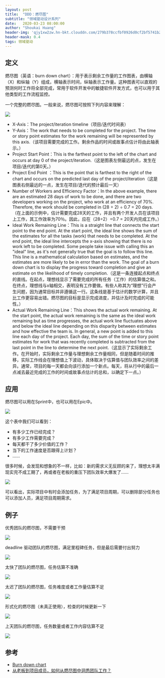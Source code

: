 ```yaml
---
layout: post
title:  "DDD：燃尽图"
subtitle: "领域驱动设计系列"
date:   2020-03-23 08:00:00
author: "Shoukai Huang"
header-img: 'qjy1xw2zw.hn-bkt.clouddn.com/279b378ccfbf0926d0cf2bf5741b29ea.jpg'
header-mask: 0.4
tags: 领域驱动
---
```



## 定义

燃尽图（英语：burn down chart）：用于表示剩余工作量的工作图表，由横轴（X）和纵轴（Y）组成，横轴表示时间，纵轴表示工作量。这种图表可以直观的预测何时工作将全部完成，常用于软件开发中的敏捷软件开发方式，也可以用于其他类型的工作流程监控。

一个完整的燃尽图。一般来说，燃尽图可按照下列内容来理解：

![](http://qjy1xw2zw.hn-bkt.clouddn.com/acb26ea73535be3715417fa120788513.jpg)

* X-Axis：The project/iteration timeline（项目/迭代时间表）
* Y-Axis：The work that needs to be completed for the project. The time or story point estimates for the work remaining will be represented by this axis.（该项目需要完成的工作。剩余作品的时间或故事点估计将由此轴表示。）
* Project Start Point：This is the farthest point to the left of the chart and occurs at day 0 of the project/iteration.（这是图表左侧最远的点，发生在项目/迭代的第0天。）
* Project End Point	：This is the point that is farthest to the right of the chart and occurs on the predicted last day of the project/iteration（这是图表右侧最远的一点，发生在项目/迭代的预计最后一天）
* Number of Workers and Efficiency Factor：In the above example, there are an estimated 28 days of work to be done, and there are two developers working on the project, who work at an efficiency of 70%. Therefore, the work should be completed in (28 ÷ 2) ÷ 0.7 = 20 days.（在上面的示例中，估计需要完成28天的工作，并且有两个开发人员在该项目上工作，其工作效率为70％。因此，应在（28÷2）÷0.7 = 20天内完成工作。）
* Ideal Work Remaining Line：This is a straight line that connects the start point to the end point. At the start point, the ideal line shows the sum of the estimates for all the tasks (work) that needs to be completed. At the end point, the ideal line intercepts the x-axis showing that there is no work left to be completed. Some people take issue with calling this an "ideal" line, as it's not generally true that the goal is to follow this line. This line is a mathematical calculation based on estimates, and the estimates are more likely to be in error than the work. The goal of a burn down chart is to display the progress toward completion and give an estimate on the likelihood of timely completion.（这是一条连接起点和终点的直线。在起点，理想线显示了需要完成的所有任务（工作）的估算值之和。在终点，理想线与x轴相交，表明没有工作要做。有些人称其为“理想”行会产生问题，因为通常目标并非遵循这一行。这条线是基于估计的数学计算，并且比工作更容易出错。燃尽图的目标是显示完成进度，并估计及时完成的可能性。）
* Actual Work Remaining Line：This shows the actual work remaining. At the start point, the actual work remaining is the same as the ideal work remaining but as time progresses, the actual work line fluctuates above and below the ideal line depending on this disparity between estimates and how effective the team is. In general, a new point is added to this line each day of the project. Each day, the sum of the time or story point estimates for work that was recently completed is subtracted from the last point in the line to determine the next point.（这显示了实际剩余工作。在开始时，实际剩余工作量与理想剩余工作量相同，但是随着时间的推移，实际工作线会在理想值上下波动，具体取决于估算值与团队效率之间的差异。通常，项目的每一天都会向该行添加一个新点。每天，将从行中的最后一点减去最近完成的工作的时间或故事点估计的总和，以确定下一点。）


## 应用

燃尽图可以用在Sprint中，也可以用在Epic中。

![](http://qjy1xw2zw.hn-bkt.clouddn.com/c5685ae301083376d7b1f77e8d35a74b.jpg)

这个表中我们可以看到：

* 有多少工作已经完成？
* 有多少工作需要完成？
* 每天都干了多少价值的工作？
* 当下的工作速度是否跟得上计划？
* ……

很多时候，会发现和想象的不一样，比如：新的需求义无反顾的来了，理想太丰满现实完不成工期了，再或者在老板的重压下团队效率大爆发了……

![](http://qjy1xw2zw.hn-bkt.clouddn.com/be93781d2cbe13d5ca87c0027835d515.jpg)

可以看出，实际项目中有时会添加任务，为了满足项目周期，可以删除部分任务也可以添加人员，满足项目周期需求。

## 例子

优秀团队的燃尽图，不需要干预

![](http://qjy1xw2zw.hn-bkt.clouddn.com/938803eea95394175f3e3e3d9b139286.jpg)

deadline 驱动团队的燃尽图，满足里程碑任务，但是最后需要付出努力

![](http://qjy1xw2zw.hn-bkt.clouddn.com/347a21fb31bc94275a269c919e9e7b06.jpg)

太快了团队的燃尽图，任务估算不准确

![](http://qjy1xw2zw.hn-bkt.clouddn.com/d27f916a5ba029336a113222f1b610d6.jpg)

太迟了团队的燃尽图，任务难度或者工作量估算不足

![](http://qjy1xw2zw.hn-bkt.clouddn.com/da65c63032810c9f9ba5baa0914bcc72.jpg)

形式化的燃尽图（未真正使用），检查的时候更新一下

![](http://qjy1xw2zw.hn-bkt.clouddn.com/268f1121327febcf89436abb5726eb28.jpg)

上天团队的燃尽图，任务数量或者工作内容估算不足

![](http://qjy1xw2zw.hn-bkt.clouddn.com/d8629464ab9ae9310c47d182d61c0664.jpg)



## 参考

* [Burn down chart](https://en.wikipedia.org/wiki/Burn_down_chart)
* [从老板到项目成员，如何从燃尽图中洞悉团队工作？](http://www.woshipm.com/chuangye/2432620.html)













